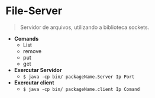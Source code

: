 # File-Server
> Servidor de arquivos, utilizando a biblioteca sockets.

- **Comands**
  - List
  - remove
  - put
  - get
- **Exercutar Servidor**
  - `$ java -cp bin/ packageName.Server Ip Port`
- **Exercutar client**
  - `$ java -cp bin/ packageName.client Ip Comand`
